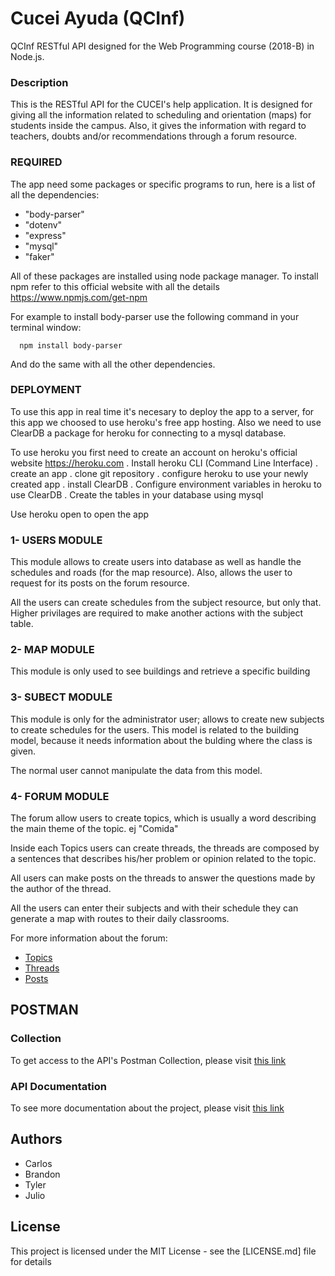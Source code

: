 # Cucei Ayuda (QCInf)

QCInf RESTful API designed for the Web Programming course (2018-B) in Node.js.

### Description

This is the RESTful API for the CUCEI's help application. It is designed for giving all the information related to scheduling and orientation (maps) for students inside the campus. Also, it gives the information with regard to teachers, doubts and/or recommendations through a forum resource.

### REQUIRED

The app need some packages or specific programs to run, here is a list of all the dependencies:

+ "body-parser"
+ "dotenv"
+ "express"
+ "mysql"
+ "faker"

All of these packages are installed using node package manager.
To install npm refer to this official website with all the details https://www.npmjs.com/get-npm

For example to install body-parser use the following command in your terminal window:

```
  npm install body-parser
 ```
  
And do the same with all the other dependencies.

### DEPLOYMENT

To use this app in real time it's necesary to deploy the app to a server, for this app we choosed to use heroku's free app hosting.
Also we need to use ClearDB a package for heroku for connecting to a mysql database.

To use heroku you first need to create an account on heroku's official website https://heroku.com
. Install heroku CLI (Command Line Interface)
. create an app
. clone git repository
. configure heroku to use your newly created app
. install ClearDB
. Configure environment variables in heroku to use ClearDB
. Create the tables in your database using mysql

Use heroku open to open the app

### 1- USERS MODULE

This module allows to create users into database as well as handle the schedules and roads (for the map resource). Also, allows the user to request for its posts on the forum resource.

All the users can create schedules from the subject resource, but only that. Higher privilages are required to make another actions with the subject table.

### 2- MAP MODULE

This module is only used to see buildings and retrieve a specific building

### 3- SUBECT MODULE

This module is only for the administrator user; allows to create new subjects to create schedules for the users. This model is related to the building model, because it needs information about the bulding where the class is given.

The normal user cannot manipulate the data from this model.

### 4- FORUM MODULE

The forum allow users to create topics, which is usually a word describing the main theme of the topic. ej "Comida"

Inside each Topics users can create threads, the threads are composed by a sentences that describes his/her problem
or opinion related to the topic.

All users can make posts on the threads to answer the questions made by the author of the thread.

All the users can enter their subjects and with their schedule they can generate a map with routes to their daily classrooms.

For more information about the forum:
  + [Topics](https://github.com/SchwarzeFalke/cucei-ayuda/wiki/Topics)
  + [Threads](https://github.com/SchwarzeFalke/cucei-ayuda/wiki/Threads)
  + [Posts](https://github.com/SchwarzeFalke/cucei-ayuda/wiki/Posts)

## POSTMAN

### Collection

To get access to the API's Postman Collection, please visit [this link](https://www.getpostman.com/collections/6f6619ef9dcc8c3dc7fe)

### API Documentation
To see more documentation about the project, please visit [this link](https://web.postman.co/collections/5136276-1bb78b75-96bb-49ed-a2d0-88b9fd52ee6f?workspace=7082d4e1-6a80-4677-8399-27e29b9fc02e#introduction)

## Authors

+ Carlos
+ Brandon
+ Tyler
+ Julio 

## License
This project is licensed under the MIT License - see the [LICENSE.md] file for details
